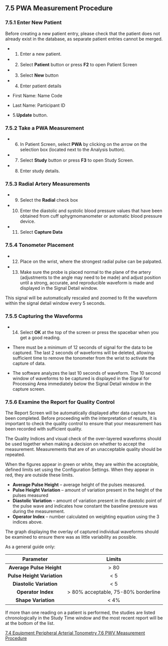 ## 7.5 PWA Measurement Procedure

### 7.5.1 Enter New Patient

Before creating a new patient entry, please check that the patient does not already exist in the database, as separate patient entries cannot be merged.

* 1. Enter a new patient.
* 2. Select **Patient** button or press **F2** to open Patient Screen
* 3. Select **New** button
* 4. Enter patient details

 * First Name:  Name Code
 * Last Name: Participant ID

* 5.**Update** button.

### 7.5.2 Take a PWA Measurement

* 6. In Patient Screen, select **PWA** by clicking on the arrow on the selection box (located next to the Analysis button).
* 7. Select **Study** button or press **F3** to open Study Screen.
* 8. Enter study details.

### 7.5.3 Radial Artery Measurements

* 9. Select the **Radial** check box
* 10. Enter the diastolic and systolic blood pressure values that have been obtained from cuff sphygmomanometer or automatic blood pressure device.
* 11. Select **Capture Data**

### 7.5.4 Tonometer Placement

* 12. Place on the wrist, where the strongest radial pulse can be palpated.
* 13. Make sure the probe is placed normal to the plane of the artery (adjustments to the angle may need to be made) and adjust position until a strong, accurate, and reproducible waveform is made and displayed in the Signal Detail window.

This signal will be automatically rescaled and zoomed to fit the waveform within the signal detail window every 5 seconds.

### 7.5.5 Capturing the Waveforms

* 14. Select **OK** at the top of the screen or press the spacebar when you get a good reading.

 * There must be a minimum of 12 seconds of signal for the data to be captured.  The last 2 seconds of waveforms will be deleted, allowing sufficient time to remove the tonometer from the wrist to activate the capture of data.
 * The software analyzes the last 10 seconds of waveform.  The 10 second window of waveforms to be captured is displayed in the Signal for Processing Area immediately below the Signal Detail window in the capture screen.

### 7.5.6 Examine the Report for Quality Control

The Report Screen will be automatically displayed after data capture has been completed. Before proceeding with the interpretation of results, it is important to check the quality control to ensure that your measurement has been recorded with sufficient quality.

The Quality Indices and visual check of the over-layered waveforms should be used together when making a decision on whether to accept the measurement. Measurements that are of an unacceptable quality should be repeated.

When the figures appear in green or white, they are within the acceptable, defined limits set using the Configuration Settings.  When they appear in red, they are outside these limits.

* **Average Pulse Height** – average height of the pulses measured.
* **Pulse Height Variation** – amount of variation present in the height of the pulses measured
* **Diastolic Variation** – amount of variation present in the diastolic point of the pulse wave and indicates how constant the baseline pressure was during the measurement.
* **Operator Index** – number calculated on weighting equation using the 3 indices above.

The graph displaying the overlay of captured individual waveforms should be examined to ensure there was as little variability as possible.

As a general guide only:

| Parameter                  | Limits                              |
|:--------------------------:|:-----------------------------------:|
| **Average Pulse Height**   | > 80                                |
| **Pulse Height Variation** | < 5                                 |
| **Diastolic Variation**    | < 5                                 |
| **Operator Index**         | > 80% acceptable, 75-80% borderline |
| **Shape Variation**        | < 4%                                |

If more than one reading on a patient is performed, the studies are listed chronologically in the Study Time window and the most recent report will be at the bottom of the list.


<div class="center">
<div class="btn-group">
  <a href=":pages_path:/manuals/peripheral-arterial-tonometry/7-04-equipment.md" class="btn btn-default">
    <span class="glyphicon glyphicon-chevron-left"></span>
    7.4 Equipment
  </a>

  <a href=":pages_path:/manuals/blood-collection-processing" class="btn btn-default">
    <span class="glyphicon glyphicon-chevron-up"></span>
    Peripheral Arterial Tonometry
  </a>

  <a href=":pages_path:/manuals/peripheral-arterial-tonometry/7-06-pwv-measurement-procedure.md" class="btn btn-success">
    7.6 PWV Measurement Procedure
    <span class="glyphicon glyphicon-chevron-right"></span>
  </a>
</div>
</div>
